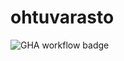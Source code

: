# ohtuvarasto

![GHA workflow badge](https://github.com/ChrisKK04/ohtuvarasto/actions/workflows/CI/badge.svg)
